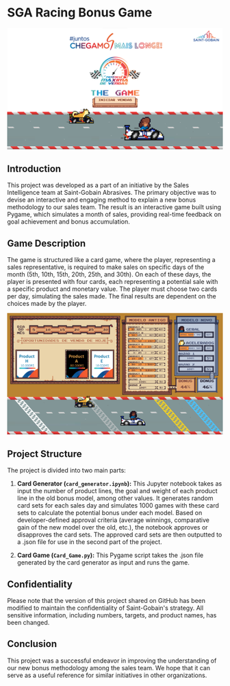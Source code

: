 # SGA Racing Bonus Game

![Title Image](./readme_images/title.png)


## Introduction

This project was developed as a part of an initiative by the Sales Intelligence team at Saint-Gobain Abrasives. The primary objective was to devise an interactive and engaging method to explain a new bonus methodology to our sales team. The result is an interactive game built using Pygame, which simulates a month of sales, providing real-time feedback on goal achievement and bonus accumulation.

## Game Description

The game is structured like a card game, where the player, representing a sales representative, is required to make sales on specific days of the month (5th, 10th, 15th, 20th, 25th, and 30th). On each of these days, the player is presented with four cards, each representing a potential sale with a specific product and monetary value. The player must choose two cards per day, simulating the sales made. The final results are dependent on the choices made by the player.

![Title Image](./readme_images/game.png)

## Project Structure

The project is divided into two main parts:

1. **Card Generator (`card_generator.ipynb`):** This Jupyter notebook takes as input the number of product lines, the goal and weight of each product line in the old bonus model, among other values. It generates random card sets for each sales day and simulates 1000 games with these card sets to calculate the potential bonus under each model. Based on developer-defined approval criteria (average winnings, comparative gain of the new model over the old, etc.), the notebook approves or disapproves the card sets. The approved card sets are then outputted to a .json file for use in the second part of the project.

2. **Card Game (`Card_Game.py`):** This Pygame script takes the .json file generated by the card generator as input and runs the game.

## Confidentiality

Please note that the version of this project shared on GitHub has been modified to maintain the confidentiality of Saint-Gobain's strategy. All sensitive information, including numbers, targets, and product names, has been changed.

## Conclusion

This project was a successful endeavor in improving the understanding of our new bonus methodology among the sales team. We hope that it can serve as a useful reference for similar initiatives in other organizations.